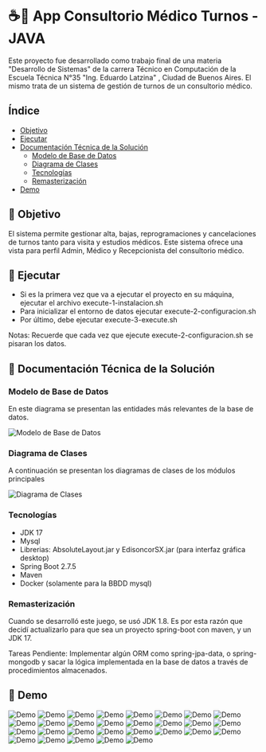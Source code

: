 # ☕🎯 App Consultorio Médico Turnos - JAVA
   
   Este proyecto fue desarrollado como trabajo final de una materia "Desarrollo de Sistemas" de la carrera Técnico en Computación de la Escuela Técnica N°35 "Ing. Eduardo Latzina" , Ciudad de Buenos Aires.
El mismo trata de un sistema de gestión de turnos de un consultorio médico.

## Índice

- [Objetivo](#-objetivo)
- [Ejecutar](#-ejecutar)
- [Documentación Técnica de la Solución](#-documentacin-tcnica-de-la-solucin)
    - [Modelo de Base de Datos](#-modelo-de-base-de-datos)
    - [Diagrama de Clases](#diagrama-de-clases)
    - [Tecnologías](#-tecnologas)
    - [Remasterización](#-remasterizacin)
- [Demo](#-demo)

## 🚀 Objetivo 
    
   El sistema permite gestionar alta, bajas, reprogramaciones y cancelaciones de turnos tanto para visita y estudios médicos. Este sistema ofrece una vista para perfil
Admin, Médico y Recepcionista del consultorio médico. 

## 🚀 Ejecutar

* Si es la primera vez que va a ejecutar el proyecto en su máquina, ejecutar el archivo execute-1-instalacion.sh
* Para inicializar el entorno de datos ejecutar execute-2-configuracion.sh
* Por último, debe ejecutar execute-3-execute.sh

Notas: Recuerde que cada vez que ejecute execute-2-configuracion.sh se pisaran los datos.

## 🚀 Documentación Técnica de la Solución

### Modelo de Base de Datos
En este diagrama se presentan las entidades más relevantes de la base de datos.

![Modelo de Base de Datos](https://github.com/jonathanvictorica/app-consultorio-medico/blob/develop/docs/der.png)

### Diagrama de Clases
A continuación se presentan los diagramas de clases de los módulos principales

![Diagrama de Clases](https://github.com/jonathanvictorica/app-consultorio-medico/blob/develop/docs/DC.png)

### Tecnologías

* JDK 17
* Mysql
* Librerias: AbsoluteLayout.jar y EdisoncorSX.jar (para interfaz gráfica desktop)
* Spring Boot 2.7.5
* Maven
* Docker (solamente para la BBDD mysql)

### Remasterización

   Cuando se desarrolló este juego, se usó JDK 1.8. Es por esta razón que decidí actualizarlo para que sea un proyecto spring-boot con maven, y un JDK 17.

Tareas Pendiente: Implementar algún ORM como spring-jpa-data, o spring-mongodb y sacar la lógica implementada en la base de datos a través de procedimientos almacenados.

## 🚀 Demo

![Demo](https://github.com/jonathanvictorica/app-consultorio-medico/blob/develop/docs/1.png)
![Demo](https://github.com/jonathanvictorica/app-consultorio-medico/blob/develop/docs/2.png)
![Demo](https://github.com/jonathanvictorica/app-consultorio-medico/blob/develop/docs/3.png)
![Demo](https://github.com/jonathanvictorica/app-consultorio-medico/blob/develop/docs/4.png)
![Demo](https://github.com/jonathanvictorica/app-consultorio-medico/blob/develop/docs/5.png)
![Demo](https://github.com/jonathanvictorica/app-consultorio-medico/blob/develop/docs/6.png)
![Demo](https://github.com/jonathanvictorica/app-consultorio-medico/blob/develop/docs/7.png)
![Demo](https://github.com/jonathanvictorica/app-consultorio-medico/blob/develop/docs/8.png)
![Demo](https://github.com/jonathanvictorica/app-consultorio-medico/blob/develop/docs/9.png)
![Demo](https://github.com/jonathanvictorica/app-consultorio-medico/blob/develop/docs/10.png)
![Demo](https://github.com/jonathanvictorica/app-consultorio-medico/blob/develop/docs/11.png)
![Demo](https://github.com/jonathanvictorica/app-consultorio-medico/blob/develop/docs/12.png)
![Demo](https://github.com/jonathanvictorica/app-consultorio-medico/blob/develop/docs/13.png)
![Demo](https://github.com/jonathanvictorica/app-consultorio-medico/blob/develop/docs/14.png)
![Demo](https://github.com/jonathanvictorica/app-consultorio-medico/blob/develop/docs/15.png)
![Demo](https://github.com/jonathanvictorica/app-consultorio-medico/blob/develop/docs/16.png)
![Demo](https://github.com/jonathanvictorica/app-consultorio-medico/blob/develop/docs/17.png)
![Demo](https://github.com/jonathanvictorica/app-consultorio-medico/blob/develop/docs/18.png)
![Demo](https://github.com/jonathanvictorica/app-consultorio-medico/blob/develop/docs/19.png)
![Demo](https://github.com/jonathanvictorica/app-consultorio-medico/blob/develop/docs/20.png)
![Demo](https://github.com/jonathanvictorica/app-consultorio-medico/blob/develop/docs/21.png)
![Demo](https://github.com/jonathanvictorica/app-consultorio-medico/blob/develop/docs/22.png)
![Demo](https://github.com/jonathanvictorica/app-consultorio-medico/blob/develop/docs/23.png)
![Demo](https://github.com/jonathanvictorica/app-consultorio-medico/blob/develop/docs/24.png)
![Demo](https://github.com/jonathanvictorica/app-consultorio-medico/blob/develop/docs/25.png)
![Demo](https://github.com/jonathanvictorica/app-consultorio-medico/blob/develop/docs/26.png)
![Demo](https://github.com/jonathanvictorica/app-consultorio-medico/blob/develop/docs/27.png)
![Demo](https://github.com/jonathanvictorica/app-consultorio-medico/blob/develop/docs/28.png)
![Demo](https://github.com/jonathanvictorica/app-consultorio-medico/blob/develop/docs/29.png)